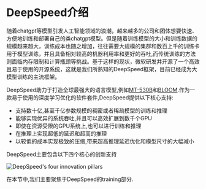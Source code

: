 <!--Copyright © ZOMI 适用于[License](https://github.com/Infrasys-AI/AIInfra)版权许可-->

# DeepSpeed介绍

随着chatgpt等模型引发人工智能领域的浪潮，越来越多的公司和团体想要快速、方便地训练和部署自己的类chatgpt模型。但是随着训练模型的大小和训练数据的规模越来越大，训练成本也随之增加，往往需要大规模的集群和数百上千的训练卡用于模型训练，并且具备相对较高的机器利用率和更好的吞吐,而传统训练的方法则面临内存限制和计算瓶颈等挑战。基于这样的现状，微软研发并开源了一个高效且易于使用的开源系统，这就是我们所熟知的DeepSpeed框架，目前已经成为大模型训练的主流框架。

DeepSpeed助力于打造全球最强大的语言模型,例如[MT-530B](https://www.microsoft.com/en-us/research/blog/using-deepspeed-and-megatron-to-train-megatron-turing-nlg-530b-the-worlds-largest-and-most-powerful-generative-language-model/)和[BLOOM](https://huggingface.co/blog/bloom-megatron-deepspeed).作为一款易于使用的深度学习优化的软件套件,DeepSpeed提供以下核心支持:

* 支持数十亿,甚至千亿参数规模的稠密或者稀疏模型的训练和推理
* 能够实现优异的系统吞吐,并且可以高效扩展到数千个GPU
* 即使在资源受限的GPU系统上,也可以进行训练和推理
* 在推理上实现超低的延迟和超高的推理
* 以较低的成本实现极致的压缩,带来超高推理延迟优化和模型尺寸的大幅减小

DeepSpeed主要包含以下四个核心的创新支持

![DeepSpeed's four innovation pillars](./../images/04Train02ParallelAdv/01DeepSpeedIntro-pillars.png)

在本节中,我们主要聚焦于DeepSpeed的training部分.

## 